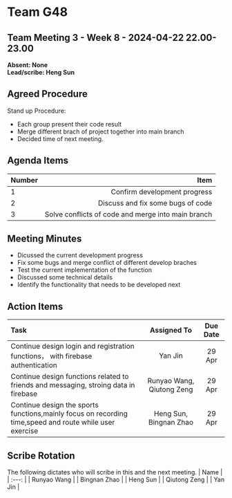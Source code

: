 # Team G48

## Team Meeting 3 - Week 8 - 2024-04-22 22.00-23.00
**Absent: None**
<br>
**Lead/scribe: Heng Sun**

## Agreed Procedure
Stand up Procedure: 
- Each group present their code result 
- Merge different brach of project together into main branch
- Decided time of next meeting.


## Agenda Items
| Number |                      Item |
|:-------|--------------------------:|
| 1      | Confirm development progress|
| 2      |Discuss and fix some bugs of code |
| 3      |Solve conflicts of code and merge into main branch |

## Meeting Minutes
- Dicussed the current development progress
- Fix some bugs and merge conflict of different develop braches
- Test the current implementation of the function
- Discussed some technical details
- Identify the functionality that needs to be developed next

## Action Items
| Task                                              |        Assigned To        |  Due Date  |
|:--------------------------------------------------|:-------------------------:|:----------:|
| Continue design login and registration functions， with firebase authentication           |          Yan Jin          |   29 Apr |
| Continue design functions related to friends and messaging, stroing data in firebase | Runyao Wang, Qiutong Zeng | 29 Apr |
| Continue design the sports functions,mainly focus on recording time,speed and route while user exercise                      |  Heng Sun, Bingnan Zhao   | 29 Apr |



## Scribe Rotation
The following dictates who will scribe in this and the next meeting.
| Name |
| :---: |
| Runyao Wang |
| Bingnan Zhao |
| Heng Sun    |
| Qiutong Zeng |
| Yan Jin |
